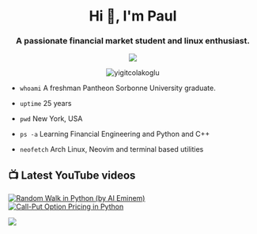 <h1 align="center">Hi 👋, I'm Paul</h1>

<h3 align="center">A passionate financial market student and linux enthusiast.</h3>

<p align="center"><img src="imgs/hello_there.gif"></p>

<p align="center"> <img src="https://komarev.com/ghpvc/?username=paulbqnt&label=Profile%20views&color=0e75b6&style=flat" alt="yigitcolakoglu" /> </p>

- `whoami`  A freshman Pantheon Sorbonne University graduate.

- `uptime`  25 years

- `pwd` New York, USA

- `ps -a`   Learning Financial Engineering and Python and C++

- `neofetch`   Arch Linux, Neovim and terminal based utilities


## 📺 Latest YouTube videos

<!-- Feed workflow - https://github.com/gautamkrishnar/blog-post-workflow -->
<!-- YouTube Cards - WIP by DenverCoder1 -->

<!-- YOUTUBE:START -->
[![Random Walk in Python (by AI Eminem)](https://img.youtube.com/vi/Mb09PcG2oRw/0.jpg)](https://www.youtube.com/watch?v=Mb09PcG2oRw "Random Walk in Python (by AI Eminem)")
[![Call-Put Option Pricing in Python](https://img.youtube.com/vi/_kn8O3OoOT8/0.jpg)](https://www.youtube.com/watch?v=_kn8O3OoOT8 "Call-Put Option Pricing in Python")<!-- YOUTUBE:END -->

[<img src="https://custom-icon-badges.herokuapp.com/badge/-Subscribe-red?style=for-the-badge&logo=video&logoColor=white"/>](https://www.youtube.com/channel/UCLSCU5DErChieWmRc9i6bug?sub_confirmation=1)
